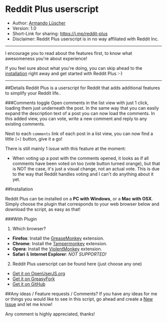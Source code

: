 # Reddit Plus userscript

- Author: [Armando Lüscher](https://www.reddit.com/user/no-plan-man)
- Version: 1.0
- Short-Link for sharing: https://j.mp/reddit-plus
- Disclaimer: Reddit Plus userscript is in no way affiliated with Reddit Inc.

---

I encourage you to read about the features first, to know what awesomeness you're about experience!

If you feel sure about what you're doing, you can skip ahead to the [installation](#installation) right away and get started with Reddit Plus :-)

---

##Details
Reddit Plus is a userscript for Reddit that adds additional features to simplify your Reddit life..

###Comments toggle
Open comments in the list view with just 1 click, loading them just underneath the post. In the same way that you can easily expand the description text of a post you can now load the comments.
In this added view, you can vote, write a new comment and reply to any existing comments.

Next to each `comments` link of each post in a list view, you can now find a little `[+]` button, give it a go!

There is still mainly 1 issue with this feature at the moment:
- When voting up a post with the comments opened, it looks as if all comments have been voted on too (vote button turned orange), but that is NOT the case, it's just a visual change, not an actual vote. This is due to the way that Reddit handles voting and I can't do anything about it yet.

##Installation

Reddit Plus can be installed on a **PC with Windows**, or a **Mac with OSX**.
Simply choose the plugin that corresponds to your web browser below and download the script, as easy as that!

###With Plugin
1. Which browser?
  - **Firefox**: Install the [GreaseMonkey](https://addons.mozilla.org/en-US/firefox/addon/greasemonkey/) extension.
  - **Chrome**: Install the [Tampermonkey](https://chrome.google.com/webstore/detail/tampermonkey/dhdgffkkebhmkfjojejmpbldmpobfkfo?hl=en) extension.
  - **Opera**: Install the [ViolentMonkey](https://addons.opera.com/en/extensions/details/violent-monkey/) extension.
  - **Safari** & **Internet Explorer**: *NOT SUPPORTED!*

2. Reddit Plus userscript can be found here (just choose any one)
  - [Get it on OpenUserJS.org](https://openuserjs.org/install/noplanman/Reddit_Plus.user.js)
  - [Get it on GreasyFork](https://greasyfork.org/en/scripts/xxxx-reddit-plus/code/Reddit%20Plus.user.js)
  - [Get it on GitHub](https://raw.githubusercontent.com/noplanman/Reddit-Plus/master/Reddit_Plus.user.js)

##Any ideas / Feature requests / Comments?
If you have any ideas for me or things you would like to see in this script, go ahead and create a [New Issue](https://github.com/noplanman/Reddit-Plus/issues/new) and let me know!

Any comment is highly appreciated, thanks!